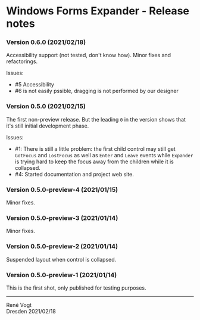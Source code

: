 # Windows Forms Expander - Release notes

### Version 0.6.0 (2021/02/18)

Accessibility support (not tested, don't know how). Minor fixes and refactorings.

Issues:
- #5 Accessibility
- #6 is not easily pssible, dragging is not performed by our designer

### Version 0.5.0 (2021/02/15)

The first non-preview release. But the leading `0` in the version shows
that it's still initial development phase.  

Issues:  
- #1: There is still a little problem: the first child control may still
get `GotFocus` and `LostFocus` as well as `Enter` and `Leave` events while
`Expander` is trying hard to keep the focus away from the children while it
is collapsed.
- #4: Started documentation and project web site.


### Version 0.5.0-preview-4 (2021/01/15)

Minor fixes.

### Version 0.5.0-preview-3 (2021/01/14)

Minor fixes.

### Version 0.5.0-preview-2 (2021/01/14)

Suspended layout when control is collapsed.

### Version 0.5.0-preview-1 (2021/01/14)

This is the first shot, only published for testing purposes.

---
Ren&eacute; Vogt  
Dresden 2021/02/18